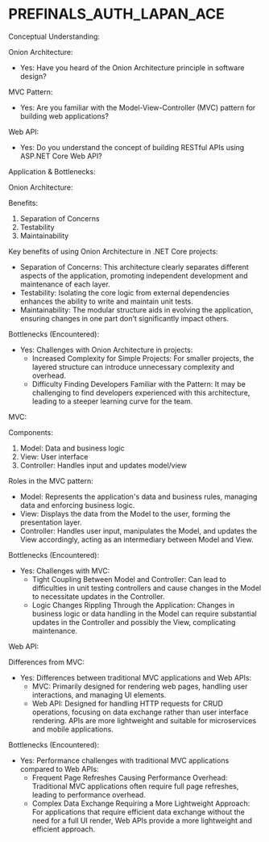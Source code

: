 # PREFINALS_AUTH_LAPAN_ACE

 Conceptual Understanding:

 Onion Architecture:
- Yes: Have you heard of the Onion Architecture principle in software design?

 MVC Pattern:
- Yes: Are you familiar with the Model-View-Controller (MVC) pattern for building web applications?

 Web API:
- Yes: Do you understand the concept of building RESTful APIs using ASP.NET Core Web API?

 Application & Bottlenecks:

 Onion Architecture:

 Benefits:
1. Separation of Concerns
2. Testability
3. Maintainability

Key benefits of using Onion Architecture in .NET Core projects:
- Separation of Concerns: This architecture clearly separates different aspects of the application, promoting independent development and maintenance of each layer.
- Testability: Isolating the core logic from external dependencies enhances the ability to write and maintain unit tests.
- Maintainability: The modular structure aids in evolving the application, ensuring changes in one part don't significantly impact others.

 Bottlenecks (Encountered):
- Yes: Challenges with Onion Architecture in projects:
  - Increased Complexity for Simple Projects: For smaller projects, the layered structure can introduce unnecessary complexity and overhead.
  - Difficulty Finding Developers Familiar with the Pattern: It may be challenging to find developers experienced with this architecture, leading to a steeper learning curve for the team.

 MVC:

 Components:
1. Model: Data and business logic
2. View: User interface
3. Controller: Handles input and updates model/view

Roles in the MVC pattern:
- Model: Represents the application's data and business rules, managing data and enforcing business logic.
- View: Displays the data from the Model to the user, forming the presentation layer.
- Controller: Handles user input, manipulates the Model, and updates the View accordingly, acting as an intermediary between Model and View.

 Bottlenecks (Encountered):
- Yes: Challenges with MVC:
  - Tight Coupling Between Model and Controller: Can lead to difficulties in unit testing controllers and cause changes in the Model to necessitate updates in the Controller.
  - Logic Changes Rippling Through the Application: Changes in business logic or data handling in the Model can require substantial updates in the Controller and possibly the View, complicating maintenance.

 Web API:

 Differences from MVC:
- Yes: Differences between traditional MVC applications and Web APIs:
  - MVC: Primarily designed for rendering web pages, handling user interactions, and managing UI elements.
  - Web API: Designed for handling HTTP requests for CRUD operations, focusing on data exchange rather than user interface rendering. APIs are more lightweight and suitable for microservices and mobile applications.

 Bottlenecks (Encountered):
- Yes: Performance challenges with traditional MVC applications compared to Web APIs:
  - Frequent Page Refreshes Causing Performance Overhead: Traditional MVC applications often require full page refreshes, leading to performance overhead.
  - Complex Data Exchange Requiring a More Lightweight Approach: For applications that require efficient data exchange without the need for a full UI render, Web APIs provide a more lightweight and efficient approach.
